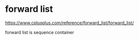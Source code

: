 # forward list

https://www.cplusplus.com/reference/forward_list/forward_list/  

forward list is sequence container